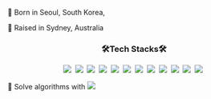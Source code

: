 
:tiger: Born in Seoul, South Korea,

:koala: Raised in Sydney, Australia

<h3 align="center"><b>🛠Tech Stacks🛠</b></h3>

<p align="center">
<img src="https://img.shields.io/badge/JAVA-007396?style=for-the-badge&logo=java&logoColor=white">&nbsp
<img src="https://img.shields.io/badge/Spring-6DB33F?style=for-the-badge&logo=Spring&logoColor=white">&nbsp
<img src="https://img.shields.io/badge/javascript-F7DF1E?style=for-the-badge&logo=javascript&logoColor=black">&nbsp
<img src="https://img.shields.io/badge/-NodeJS-yellow?style=for-the-badge&logo=Node.js&logoColor=white">&nbsp   
<img src="https://img.shields.io/badge/mysql-4479A1?style=for-the-badge&logo=mysql&logoColor=white">&nbsp
<img src="https://img.shields.io/badge/MongoDB-47A248?style=for-the-badge&logo=MongoDB&logoColor=white"/>&nbsp
<img src="https://img.shields.io/badge/aws-333664?style=for-the-badge&logo=amazon-aws&logoColor=white">&nbsp 
<img src="https://img.shields.io/badge/docker-33ee64?style=for-the-badge&logo=docker&logoColor=white">&nbsp 
<img src="https://img.shields.io/badge/nestjs-%23E0234E.svg?style=for-the-badge&logo=nestjs&logoColor=white">&nbsp 
<img src="https://img.shields.io/badge/go-%2300ADD8.svg?style=for-the-badge&logo=go&logoColor=white">&nbsp 
<img src="https://img.shields.io/badge/postgres-%23316192.svg?style=for-the-badge&logo=postgresql&logoColor=white">&nbsp
<img src="https://img.shields.io/badge/typescript-%23007ACC.svg?style=for-the-badge&logo=typescript&logoColor=white">&nbsp
</p>


:robot: Solve algorithms with <img src="https://img.shields.io/badge/Python-3766AB?style=flat-square&logo=Python&logoColor=white"/> 
